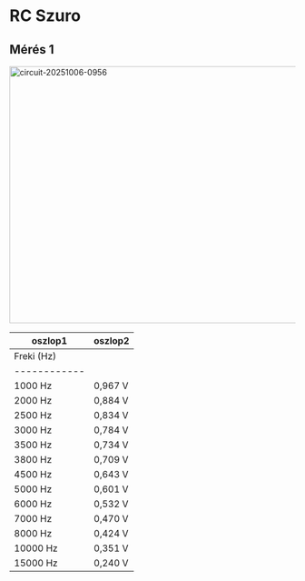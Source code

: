 # RC Szuro
## Mérés 1
<img width="748" height="452" alt="circuit-20251006-0956" src="https://github.com/user-attachments/assets/acebf699-7963-4001-a416-9d3dc0aeab8e" />  

| oszlop1 | oszlop2 | 
| ------- | ------- | 
|  Freki (Hz)  |	|  Uki (V)  |
|------------|  |-------------|
1000 Hz |	0,967 V |
2000 Hz	| 0,884 V |
2500 Hz	| 0,834 V |
3000 Hz	| 0,784 V |
3500 Hz	| 0,734 V |
3800 Hz	| 0,709 V |
4500 Hz	| 0,643 V |
5000 Hz	| 0,601 V |
6000 Hz	|0,532 V  |
7000 Hz	|0,470 V  |
8000 Hz	|0,424 V  |
10000 Hz| 0,351 V |
15000 Hz|	0,240 V |
